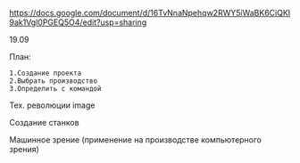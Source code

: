 https://docs.google.com/document/d/16TvNnaNpehqw2RWY5iWaBK6CiQKI9ak1Vgl0PGEQ5O4/edit?usp=sharing

19.09

План:

    1.Создание проекта
    2.Выбрать производство
    3.Определить с командой
Тех. революции image

Создание станков

Машинное зрение (применение на производстве компьютерного зрения)
